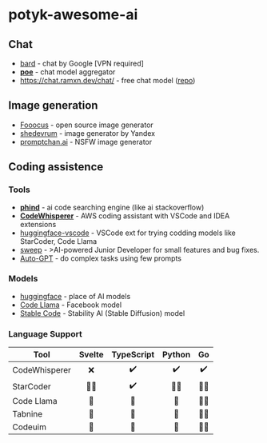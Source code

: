 # potyk-awesome-ai

## Chat

- [bard](https://bard.google.com/chat) - chat by Google [VPN required]
- **[poe](https://poe.com/)** - chat model aggregator
- https://chat.ramxn.dev/chat/ - free chat model ([repo](https://github.com/ramonvc/freegpt-webui))

## Image generation

- [Fooocus](https://github.com/lllyasviel/Fooocus) - open source image generator
- [shedevrum](https://shedevrum.ai/) - image generator by Yandex
- [promptchan.ai](https://promptchan.ai/) - NSFW image generator

## Coding assistence

### Tools 

- **[phind](https://www.phind.com/)** - ai code searching engine (like ai stackoverflow)
- **[CodeWhisperer](https://aws.amazon.com/ru/codewhisperer/)** - AWS coding assistant with VSCode and IDEA extensions
- [huggingface-vscode](https://github.com/huggingface/huggingface-vscode) - VSCode ext for trying codding models like StarCoder, Code Llama
- [sweep](https://github.com/sweepai/sweep) - >AI-powered Junior Developer for small features and bug fixes.
- [Auto-GPT](https://github.com/Significant-Gravitas/Auto-GPT) - do complex tasks using few prompts

### Models

- [huggingface](https://huggingface.co/) - place of AI models
- [Code Llama](https://github.com/facebookresearch/codellama) - Facebook model
- [Stable Code](https://stability.ai/blog/stablecode-llm-generative-ai-coding) - Stability AI (Stable Diffusion) model

### Language Support

| Tool          | Svelte | TypeScript | Python |  Go   |
|---------------|:------:|:----------:|:------:|:-----:|
| CodeWhisperer |   ❌    |     ✔️     |   ✔️   |  ✔️   |
| StarCoder     | 😵‍💫  |     ✔️     | 😵‍💫  | 😵‍💫 |
| Code Llama    |   🤔   |     🤔     |   🤔   | 😵‍💫 |
| Tabnine       |   🤔   |     🤔     |   🤔   | 😵‍💫 |
| Codeuim       |   🤔   |     🤔     |   🤔   | 😵‍💫 |


